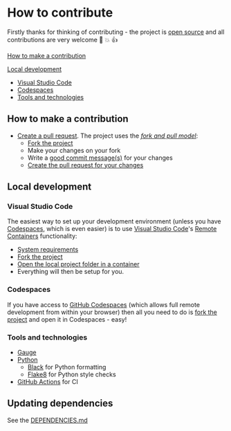 # How to contribute

Firstly thanks for thinking of contributing - the project is [open source](https://opensource.guide/how-to-contribute/)
and all contributions are very welcome :slightly_smiling_face: :boom: :thumbsup:

[How to make a contribution](#how-to-make-a-contribution)

[Local development](#local-development)

* [Visual Studio Code](#visual-studio-code)
* [Codespaces](#codespaces)
* [Tools and technologies](#tools-and-technologies)

## How to make a contribution

* [Create a pull request](https://docs.github.com/en/github/collaborating-with-issues-and-pull-requests/about-pull-requests).
The project uses the _[fork and pull model](https://docs.github.com/en/github/collaborating-with-issues-and-pull-requests/about-collaborative-development-models)_:
  * [Fork the project](https://docs.github.com/en/github/collaborating-with-issues-and-pull-requests/working-with-forks)
  * Make your changes on your fork
  * Write a [good commit message(s)](https://chris.beams.io/posts/git-commit/) for your changes
  * [Create the pull request for your changes](https://docs.github.com/en/github/collaborating-with-issues-and-pull-requests/proposing-changes-to-your-work-with-pull-requests)

## Local development

### Visual Studio Code

The easiest way to set up your development environment (unless you have [Codespaces](#codespaces), which is even easier)
is to use [Visual Studio Code](https://code.visualstudio.com/)'s [Remote Containers](https://code.visualstudio.com/docs/remote/containers)
functionality:

* [System requirements](https://code.visualstudio.com/docs/remote/containers#_system-requirements)
* [Fork the project](https://docs.github.com/en/github/collaborating-with-issues-and-pull-requests/working-with-forks)
* [Open the local project folder in a container](https://code.visualstudio.com/docs/remote/containers#_quick-start-open-an-existing-folder-in-a-container)
* Everything will then be setup for you.

### Codespaces

If you have access to [GitHub Codespaces](https://github.com/features/codespaces/) (which allows full remote
development from within your browser) then all you need to do is [fork the project](https://docs.github.com/en/github/collaborating-with-issues-and-pull-requests/working-with-forks)
and open it in Codespaces - easy!

### Tools and technologies

* [Gauge](https://gauge.org)
* [Python](https://www.python.org/)
  * [Black](https://github.com/psf/black) for Python formatting
  * [Flake8](https://flake8.pycqa.org/) for Python style checks
* [GitHub Actions](https://docs.github.com/en/actions) for CI

## Updating dependencies

See the [DEPENDENCIES.md](.github/DEPENDENCIES.md)
